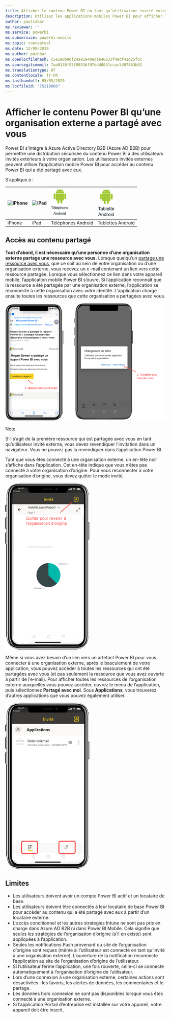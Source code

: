 ```yaml
---
title: Afficher le contenu Power BI en tant qu’utilisateur invité externe (Azure AD B2B)
description: Utilisez les applications mobiles Power BI pour afficher le contenu qu’une organisation externe a partagé avec vous.
author: paulinbar
ms.reviewer: ''
ms.service: powerbi
ms.subservice: powerbi-mobile
ms.topic: conceptual
ms.date: 12/09/2019
ms.author: painbar
ms.openlocfilehash: c5e1e0b90f24a81940edab46633f49df41d25fdc
ms.sourcegitcommit: 7aa0136f93f88516f97ddd8031ccac5d07863b92
ms.translationtype: HT
ms.contentlocale: fr-FR
ms.lasthandoff: 05/05/2020
ms.locfileid: "75219860"
---
```

# <a name="view-power-bi-content-shared-with-you-from-an-external-organization"></a>Afficher le contenu Power BI qu’une organisation externe a partagé avec vous

Power BI s’intègre à Azure Active Directory B2B (Azure AD B2B) pour permettre une distribution sécurisée du contenu Power BI à des utilisateurs invités extérieurs à votre organisation. Les utilisateurs invités externes peuvent utiliser l’application mobile Power BI pour accéder au contenu Power BI qui a été partagé avec eux. 


S’applique à :

| ![iPhone](./media/mobile-app-ssrs-kpis-mobile-on-premises-reports/iphone-logo-50-px.png) | ![iPad](./media/mobile-app-ssrs-kpis-mobile-on-premises-reports/ipad-logo-50-px.png) | ![Téléphone Android](./media/mobile-app-ssrs-kpis-mobile-on-premises-reports/android-phone-logo-50-px.png) | ![Tablette Android](./media/mobile-app-ssrs-kpis-mobile-on-premises-reports/android-tablet-logo-50-px.png) |
|:--- |:--- |:--- |:--- |
| iPhone |iPad |Téléphones Android |Tablettes Android |

## <a name="accessing-shared-content"></a>Accès au contenu partagé

**Tout d’abord, il est nécessaire qu’une personne d’une organisation externe partage une ressource avec vous.** Lorsque quelqu’un [partage une ressource avec vous](../../service-share-dashboards.md), que ce soit au sein de votre organisation ou d’une organisation externe, vous recevez un e-mail contenant un lien vers cette ressource partagée. Lorsque vous sélectionnez ce lien dans votre appareil mobile, l’application mobile Power BI s’ouvre. Si l’application reconnaît que la ressource a été partagée par une organisation externe, l’application se reconnecte à cette organisation avec votre identité. L’application charge ensuite toutes les ressources que cette organisation a partagées avec vous.

![Power BI ouvre la ressource partagée à partir d’un e-mail ](./media/mobile-apps-b2b/mobile-b2b-open-item-email-new.png)

> [!NOTE]
> S’il s’agit de la première ressource qui est partagée avec vous en tant qu’utilisateur invité externe, vous devez revendiquer l’invitation dans un navigateur. Vous ne pouvez pas la revendiquer dans l’application Power BI.

Tant que vous êtes connecté à une organisation externe, un en-tête noir s’affiche dans l’application. Cet en-tête indique que vous n’êtes pas connecté à votre organisation d’origine. Pour vous reconnecter à votre organisation d’origine, vous devez quitter le mode invité.

![En-tête d’utilisateur invité Power BI](./media/mobile-apps-b2b/mobile-b2b-exit-home-new.png)

Même si vous avez besoin d’un lien vers un artefact Power BI pour vous connecter à une organisation externe, après le basculement de votre application, vous pouvez accéder à toutes les ressources qui ont été partagées avec vous (et pas seulement la ressource que vous avez ouverte à partir de l’e-mail). Pour afficher toutes les ressources de l’organisation externe auxquelles vous pouvez accéder, ouvrez le menu de l’application, puis sélectionnez **Partagé avec moi**. Sous **Applications**, vous trouverez d’autres applications que vous pouvez également utiliser.

![Menu de l’application Power BI en tant qu’utilisateur externe invité](./media/mobile-apps-b2b/mobile-b2b-menu-new.png)

## <a name="limitations"></a>Limites

- Les utilisateurs doivent avoir un compte Power BI actif et un locataire de base.
- Les utilisateurs doivent être connectés à leur locataire de base Power BI pour accéder au contenu qui a été partagé avec eux à partir d’un locataire externe.
- L’accès conditionnel et les autres stratégies Intune ne sont pas pris en charge dans Azure AD B2B ni dans Power BI Mobile. Cela signifie que seules les stratégies de l’organisation d’origine (s’il en existe) sont appliquées à l’application.
- Seules les notifications Push provenant du site de l’organisation d’origine sont reçues (même si l’utilisateur est connecté en tant qu’invité à une organisation externe). L’ouverture de la notification reconnecte l’application au site de l’organisation d’origine de l’utilisateur.
- Si l’utilisateur ferme l’application, une fois rouverte, celle-ci se connecte automatiquement à l’organisation d’origine de l’utilisateur.
- Lors d’une connexion à une organisation externe, certaines actions sont désactivées : les favoris, les alertes de données, les commentaires et le partage.
- Les données hors connexion ne sont pas disponibles lorsque vous êtes connecté à une organisation externe.
- Si l’application Portail d’entreprise est installée sur votre appareil, votre appareil doit être inscrit.
